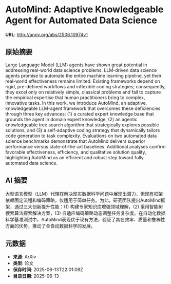 # AutoMind: Adaptive Knowledgeable Agent for Automated Data Science

**URL**: http://arxiv.org/abs/2506.10974v1

## 原始摘要

Large Language Model (LLM) agents have shown great potential in addressing
real-world data science problems. LLM-driven data science agents promise to
automate the entire machine learning pipeline, yet their real-world
effectiveness remains limited. Existing frameworks depend on rigid, pre-defined
workflows and inflexible coding strategies; consequently, they excel only on
relatively simple, classical problems and fail to capture the empirical
expertise that human practitioners bring to complex, innovative tasks. In this
work, we introduce AutoMind, an adaptive, knowledgeable LLM-agent framework
that overcomes these deficiencies through three key advances: (1) a curated
expert knowledge base that grounds the agent in domain expert knowledge, (2) an
agentic knowledgeable tree search algorithm that strategically explores
possible solutions, and (3) a self-adaptive coding strategy that dynamically
tailors code generation to task complexity. Evaluations on two automated data
science benchmarks demonstrate that AutoMind delivers superior performance
versus state-of-the-art baselines. Additional analyses confirm favorable
effectiveness, efficiency, and qualitative solution quality, highlighting
AutoMind as an efficient and robust step toward fully automated data science.


## AI 摘要

大型语言模型（LLM）代理在解决现实数据科学问题中展现出潜力，但现有框架依赖固定流程和编码策略，仅适用于简单任务。为此，研究团队提出AutoMind框架，通过三大创新提升性能：(1) 构建专家知识库增强领域理解，(2) 采用智能树搜索算法探索解决方案，(3) 自适应编码策略动态调整任务复杂度。在自动化数据科学基准测试中，AutoMind表现优于现有方法，验证了其在效率、质量和鲁棒性方面的优势，推动了全自动数据科学的发展。

## 元数据

- **来源**: ArXiv
- **类型**: 论文
- **保存时间**: 2025-06-13T22:01:08Z
- **目录日期**: 2025-06-13
